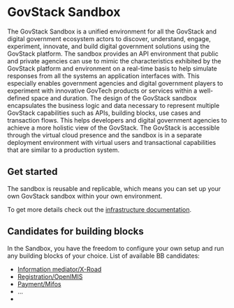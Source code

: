 # GovStack Sandbox

The GovStack Sandbox is a unified environment for all the GovStack and digital government
ecosystem actors to discover, understand, engage, experiment, innovate, and build digital
government solutions using the GovStack platform. The sandbox provides an API environment that public and private
agencies can use to mimic the characteristics exhibited by the GovStack platform and environment on a real-time basis to
help simulate responses from all the systems an application interfaces with. This especially enables government agencies
and digital government players to experiment with innovative GovTech products or services within a well-defined space
and duration. The design of the GovStack sandbox encapsulates the business logic and data necessary to represent multiple
GovStack capabilities such as APIs, building blocks, use cases and transaction flows. This helps developers and digital
government agencies to achieve a more holistic view of the GovStack. The GovStack is accessible through the virtual cloud
presence and the sandbox is in a separate deployment environment with virtual users and transactional capabilities that
are similar to a production system.

## Get started

The sandbox is reusable and replicable, which means you can set up your own GovStack sandbox within your own environment.

To get more details check out the [infrastructure documentation](https://github.com/GovStackWorkingGroup/sandbox-infra). 

## Candidates for building blocks
In the Sandbox, you have the freedom to configure your own setup and run any building blocks of your choice.
List of available BB candidates:

* [Information mediator/X-Road](https://github.com/GovStackWorkingGroup/sandbox-bb-information-mediator)
* [Registration/OpenIMIS](https://github.com/GovStackWorkingGroup/sandbox-bb-registration) 
* [Payment/Mifos](https://github.com/GovStackWorkingGroup/sandbox-bb-payments) 
* …
* 